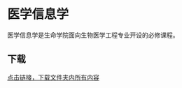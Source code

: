 # 医学信息学

医学信息学是生命学院面向生物医学工程专业开设的必修课程。

## 下载

[点击链接，下载文件夹内所有内容](https://xovee.github.io/gitzip/?https://github.com/Xovee/uestc-course/tree/master/课程目录/医学信息学)
